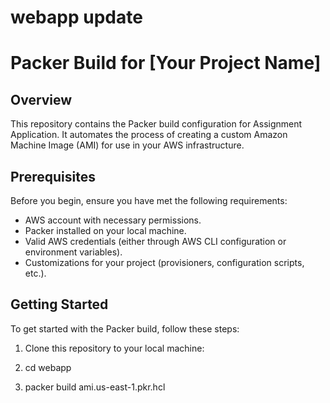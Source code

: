 # webapp update 

# Packer Build for [Your Project Name]

## Overview

This repository contains the Packer build configuration for Assignment Application. It automates the process of creating a custom Amazon Machine Image (AMI) for use in your AWS infrastructure.

## Prerequisites

Before you begin, ensure you have met the following requirements:

- AWS account with necessary permissions.
- Packer installed on your local machine.
- Valid AWS credentials (either through AWS CLI configuration or environment variables).
- Customizations for your project (provisioners, configuration scripts, etc.).

## Getting Started

To get started with the Packer build, follow these steps:

1. Clone this repository to your local machine:

2. cd webapp

3. packer build ami.us-east-1.pkr.hcl